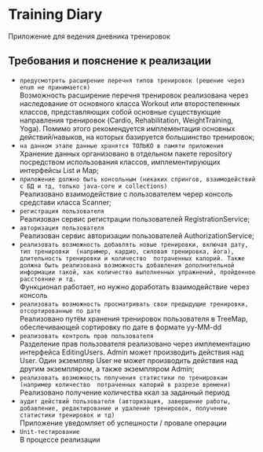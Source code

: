 # Training Diary
Приложение для ведения дневника тренировок

## Требования и пояснение к реализации
- `предусмотреть расширение перечня типов тренировок (решение через enum не принимается)`  
Возможность расширение перечня тренировок реализована через наследование от основного класса 
Workout или второстепенных классов, представляющих собой основные существующие направления 
тренировок (Cardio, Rehabilitation, WeightTraining, Yoga). Помимо этого рекомендуется 
имплементация основных действий/навыков, на которых базируется большинство тренировок;
- `на данном этапе данные хранятся ТОЛЬКО в памяти приложения`  
Хранение данных организовано в отдельном пакете repository посредством использования 
классов, имплементирующих интерфейсы List и Map;
- `приложение должно быть консольным (никаких спрингов, взаимодействий с БД и тд, только
java-core и collections)`  
Реализовано взаимодействие с пользователем череp консоль средстави класса Scanner;
- `регистрация пользователя`  
Реализован сервис регистрации пользователей RegistrationService;
- `авторизация пользователя`  
Реализован сервис авторизации пользователей AuthorizationService;
- `реализовать возможность добавлять новые тренировки, включая дату, тип тренировки 
(например, кардио, силовая тренировка, йога), длительность тренировки и количество 
потраченных калорий. Также должна быть реализована возможность добавления дополнительной
информации такой, как количество выполненных упражнений, пройденное расстояние и тд.`  
Функционал работает, но нужно доработать взаимодействие через консоль
- `реализовать возможность просматривать свои предыдущие тренировки, отсортированные по дате`  
Реализовано путём хранения тренировок пользователя в TreeMap, обеспечивающей сортировку по дате
в формате yy-MM-dd
- `реализовать контроль прав пользователя`  
Разделение прав пользователя реализовано через имплементацию интерфейса EditingUsers. Admin 
может производить действия над User. Один экземпляр User не может производить действия над 
другим экземпляром, а также экземпляром Admin;
- `реализовать возможность получения статистики по тренировкам (например количество 
потраченных калорий в разрезе времени)`  
Реализовано получение количества ккал за заданный период
- `аудит действий пользователя (авторизация, завершение работы, добавление, редактирование
и удаление тренировок, получение статистики тренировок и тд)`  
Приложение уведомляет об успешности / провале операции
- `Unit-тестирование`  
В процессе реализации